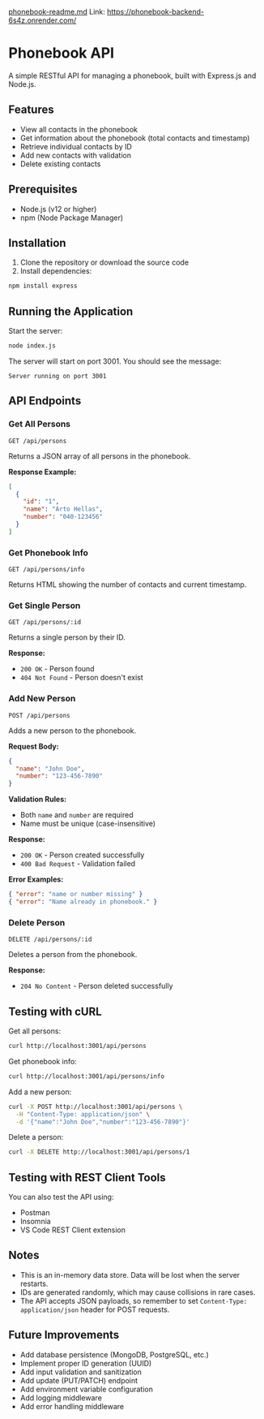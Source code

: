 [phonebook-readme.md](https://github.com/user-attachments/files/22986827/phonebook-readme.md)
Link: https://phonebook-backend-6s4z.onrender.com/
# Phonebook API

A simple RESTful API for managing a phonebook, built with Express.js and Node.js.

## Features

- View all contacts in the phonebook
- Get information about the phonebook (total contacts and timestamp)
- Retrieve individual contacts by ID
- Add new contacts with validation
- Delete existing contacts

## Prerequisites

- Node.js (v12 or higher)
- npm (Node Package Manager)

## Installation

1. Clone the repository or download the source code
2. Install dependencies:

```bash
npm install express
```

## Running the Application

Start the server:

```bash
node index.js
```

The server will start on port 3001. You should see the message:
```
Server running on port 3001
```

## API Endpoints

### Get All Persons

```
GET /api/persons
```

Returns a JSON array of all persons in the phonebook.

**Response Example:**
```json
[
  {
    "id": "1",
    "name": "Arto Hellas",
    "number": "040-123456"
  }
]
```

### Get Phonebook Info

```
GET /api/persons/info
```

Returns HTML showing the number of contacts and current timestamp.

### Get Single Person

```
GET /api/persons/:id
```

Returns a single person by their ID.

**Response:**
- `200 OK` - Person found
- `404 Not Found` - Person doesn't exist

### Add New Person

```
POST /api/persons
```

Adds a new person to the phonebook.

**Request Body:**
```json
{
  "name": "John Doe",
  "number": "123-456-7890"
}
```

**Validation Rules:**
- Both `name` and `number` are required
- Name must be unique (case-insensitive)

**Response:**
- `200 OK` - Person created successfully
- `400 Bad Request` - Validation failed

**Error Examples:**
```json
{ "error": "name or number missing" }
{ "error": "Name already in phonebook." }
```

### Delete Person

```
DELETE /api/persons/:id
```

Deletes a person from the phonebook.

**Response:**
- `204 No Content` - Person deleted successfully

## Testing with cURL

Get all persons:
```bash
curl http://localhost:3001/api/persons
```

Get phonebook info:
```bash
curl http://localhost:3001/api/persons/info
```

Add a new person:
```bash
curl -X POST http://localhost:3001/api/persons \
  -H "Content-Type: application/json" \
  -d '{"name":"John Doe","number":"123-456-7890"}'
```

Delete a person:
```bash
curl -X DELETE http://localhost:3001/api/persons/1
```

## Testing with REST Client Tools

You can also test the API using:
- Postman
- Insomnia
- VS Code REST Client extension

## Notes

- This is an in-memory data store. Data will be lost when the server restarts.
- IDs are generated randomly, which may cause collisions in rare cases.
- The API accepts JSON payloads, so remember to set `Content-Type: application/json` header for POST requests.

## Future Improvements

- Add database persistence (MongoDB, PostgreSQL, etc.)
- Implement proper ID generation (UUID)
- Add input validation and sanitization
- Add update (PUT/PATCH) endpoint
- Add environment variable configuration
- Add logging middleware
- Add error handling middleware
